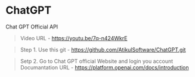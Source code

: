 # ChatGPT
Chat GPT Official API

> Video URL - https://youtu.be/7q-n424WkrE

> Step 1. Use this git - https://github.com/AtikulSoftware/ChatGPT.git

> Setp 2. Go to Chat GPT official Website and login you account
Documantation URL - https://platform.openai.com/docs/introduction
